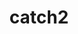 ---
title: "catch2"
layout: cache
categories: [package, v0.18.0]
meta: {"versions": ["3.0.1"], "compilers": ["gcc@=7.5.0"], "oss": ["ubuntu18.04"], "platforms": ["linux"], "targets": ["x86_64"], "stacks": ["radiuss", "root"], "num_specs": 1, "num_specs_by_stack": {"root": 1, "radiuss": 1}}
spec_details: [{"hash": "ceuxgpwtgvdhumoz64ygvdbo23o3z6gp", "compiler": "gcc@=7.5.0", "versions": ["3.0.1"], "os": "ubuntu18.04", "platform": "linux", "target": "x86_64", "variants": ["build_type=RelWithDebInfo", "~ipo"], "stacks": ["root", "radiuss"], "size": "-", "tarball": "https://binaries.spack.io/releases/v0.18.0/build_cache/linux-ubuntu18.04-x86_64/gcc-7.5.0/catch2-3.0.1/linux-ubuntu18.04-x86_64-gcc-7.5.0-catch2-3.0.1-ceuxgpwtgvdhumoz64ygvdbo23o3z6gp.spack"}]
---